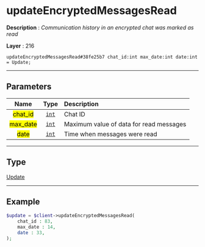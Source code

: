 # updateEncryptedMessagesRead

**Description** : *Communication history in an encrypted chat was marked as read*

**Layer** : 216

```tl
updateEncryptedMessagesRead#38fe25b7 chat_id:int max_date:int date:int = Update;
```

---

## Parameters

| Name | Type | Description |
| :---: | :---: | :--- |
| <mark>chat_id</mark> | [`int`](type/int) | Chat ID |
| <mark>max_date</mark> | [`int`](type/int) | Maximum value of data for read messages |
| <mark>date</mark> | [`int`](type/int) | Time when messages were read |

---

## Type

[Update](type/Update)

---

## Example

```php
$update = $client->updateEncryptedMessagesRead(
	chat_id : 83,
	max_date : 14,
	date : 33,
);
```